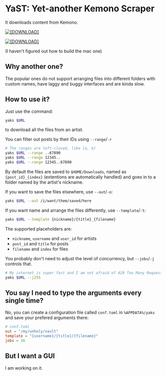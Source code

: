 # YaST: Yet-another Kemono Scraper

It downloads content from Kemono.

[![[DOWNLOAD]](https://img.shields.io/badge/DOWNLOAD-Windows--x86__x64-blue)](https://github.com/dec32/yaks/releases/download/nightly/yaks-windows-x86_64.exe)

[![[DOWNLOAD]](https://img.shields.io/badge/DOWNLOAD-Linux--x86__x64-blue)](https://github.com/dec32/yaks/releases/download/nightly/yaks-linux-x86_64)

(I haven't figured out how to build the mac one)

## Why another one?

The popular ones do not support arranging files into different folders with custom names, have laggy and buggy interfaces and are kinda slow.

## How to use it?

Just use the command:

```Bash
yaks $URL
```

to download all the files from an artist.

You can filter out posts by their IDs using `--range`/`-r`

```Bash
# The ranges are left-closed, like [a, b)
yaks $URL --range ..67890
yaks $URL --range 12345..
yaks $URL --range 12345..67890
```

By default the files are saved to `$HOME/Downloads`, named as `{post_id}_{index}` (extentions are automatically handled) and goes in to a folder named by the artist's nickname.

If you want to save the files elsewhere, use `--out`/`-o`:

```Bash
yaks $URL --out /i/want/them/saved/here
```

If you want name and arrange the files differently, use `--template`/`-t`:

```Bash
yaks $URL --template {nickname}/{title}_{filename}
```

The supported placeholders are:
- `nickname`, `username` and `user_id` for artists
- `post_id` and `title` for posts
- `filename` and `index` for files

You probably don't need to adjust the level of concurrency, but `--jobs`/`-j` controls that.

```Bash
# My internet is super fast and I am not afraid of 429 Too Many Request.
yaks $URL --j255
```

## You say I need to type the arguments every single time?

No, you can create a configuration file called `conf.toml` in `%APPDATA%/yaks` and save your prefered arguments there:

```toml
# conf.toml
out = "/my/unholy/vault"
template = "{username}/{title}/{filename}"
jobs = 16
```

## But I want a GUI

I am working on it.
